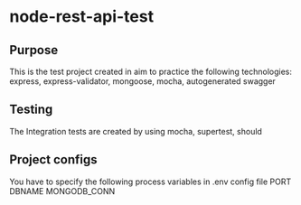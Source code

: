 # node-rest-api-test

## Purpose

This is the test project created in aim to practice the following technologies:
express, express-validator, mongoose, mocha, autogenerated swagger

## Testing

The Integration tests are created by using mocha, supertest, should

## Project configs

You have to specify the following process variables in .env config file
PORT
DBNAME
MONGODB_CONN
